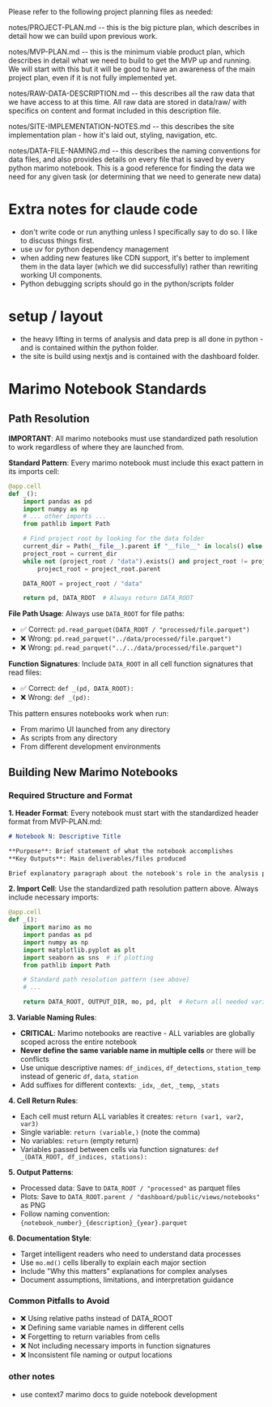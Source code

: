 Please refer to the following project planning files as needed:

notes/PROJECT-PLAN.md -- this is the big picture plan, which describes in detail how we can build upon previous work. 

notes/MVP-PLAN.md -- this is the minimum viable product plan, which describes in detail what we need to build to get the MVP up and running. We will start with this but it will be good to have an awareness of the main project plan, even if it is not fully implemented yet. 

notes/RAW-DATA-DESCRIPTION.md -- this describes all the raw data that we have access to at this time. All raw data are stored in data/raw/ with specifics on content and format included in this description file. 

notes/SITE-IMPLEMENTATION-NOTES.md -- this describes the site implementation plan - how it's laid out, styling, navigation, etc. 

notes/DATA-FILE-NAMING.md -- this describes the naming conventions for data files, and also provides details on every file that is saved by every python marimo notebook. This is a good reference for finding the data we need for any given task (or determining that we need to generate new data)

# Extra notes for claude code
- don't write code or run anything unless I specifically say to do so. I like to discuss things first.
- use uv for python dependency management
-  when adding new features like CDN support, it's better to implement them in the data layer (which we did successfully) rather than rewriting working UI components.
- Python debugging scripts should go in the python/scripts folder

# setup / layout
- the heavy lifting in terms of analysis and data prep is all done in python - and is contained within the python folder.
- the site is build using nextjs and is contained with the dashboard folder.

# Marimo Notebook Standards

## Path Resolution
**IMPORTANT**: All marimo notebooks must use standardized path resolution to work regardless of where they are launched from.

**Standard Pattern**: Every marimo notebook must include this exact pattern in its imports cell:
```python
@app.cell
def _():
    import pandas as pd
    import numpy as np
    # ... other imports ...
    from pathlib import Path

    # Find project root by looking for the data folder
    current_dir = Path(__file__).parent if "__file__" in locals() else Path.cwd()
    project_root = current_dir
    while not (project_root / "data").exists() and project_root != project_root.parent:
        project_root = project_root.parent

    DATA_ROOT = project_root / "data"

    return pd, DATA_ROOT  # Always return DATA_ROOT
```

**File Path Usage**: Always use `DATA_ROOT` for file paths:
- ✅ Correct: `pd.read_parquet(DATA_ROOT / "processed/file.parquet")`
- ❌ Wrong: `pd.read_parquet("../data/processed/file.parquet")`
- ❌ Wrong: `pd.read_parquet("../../data/processed/file.parquet")`

**Function Signatures**: Include `DATA_ROOT` in all cell function signatures that read files:
- ✅ Correct: `def _(pd, DATA_ROOT):`
- ❌ Wrong: `def _(pd):`

This pattern ensures notebooks work when run:
- From marimo UI launched from any directory
- As scripts from any directory
- From different development environments

## Building New Marimo Notebooks

### Required Structure and Format

**1. Header Format**: Every notebook must start with the standardized header format from MVP-PLAN.md:
```markdown
# Notebook N: Descriptive Title

**Purpose**: Brief statement of what the notebook accomplishes
**Key Outputs**: Main deliverables/files produced

Brief explanatory paragraph about the notebook's role in the analysis pipeline.
```

**2. Import Cell**: Use the standardized path resolution pattern above. Always include necessary imports:
```python
@app.cell
def _():
    import marimo as mo
    import pandas as pd
    import numpy as np
    import matplotlib.pyplot as plt
    import seaborn as sns  # if plotting
    from pathlib import Path

    # Standard path resolution pattern (see above)
    # ...

    return DATA_ROOT, OUTPUT_DIR, mo, pd, plt  # Return all needed variables
```

**3. Variable Naming Rules**:
- **CRITICAL**: Marimo notebooks are reactive - ALL variables are globally scoped across the entire notebook
- **Never define the same variable name in multiple cells** or there will be conflicts
- Use unique descriptive names: `df_indices`, `df_detections`, `station_temp` instead of generic `df`, `data`, `station`
- Add suffixes for different contexts: `_idx`, `_det`, `_temp`, `_stats`

**4. Cell Return Rules**:
- Each cell must return ALL variables it creates: `return (var1, var2, var3)`
- Single variable: `return (variable,)` (note the comma)
- No variables: `return` (empty return)
- Variables passed between cells via function signatures: `def _(DATA_ROOT, df_indices, stations):`

**5. Output Patterns**:
- Processed data: Save to `DATA_ROOT / "processed"` as parquet files
- Plots: Save to `DATA_ROOT.parent / "dashboard/public/views/notebooks"` as PNG
- Follow naming convention: `{notebook_number}_{description}_{year}.parquet`

**6. Documentation Style**:
- Target intelligent readers who need to understand data processes
- Use `mo.md()` cells liberally to explain each major section
- Include "Why this matters" explanations for complex analyses
- Document assumptions, limitations, and interpretation guidance

### Common Pitfalls to Avoid
- ❌ Using relative paths instead of DATA_ROOT
- ❌ Defining same variable names in different cells
- ❌ Forgetting to return variables from cells
- ❌ Not including necessary imports in function signatures
- ❌ Inconsistent file naming or output locations

### other notes
- use context7 marimo docs to guide notebook development